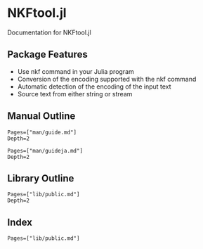 # NKFtool.jl

Documentation for NKFtool.jl

## Package Features

* Use nkf command in your Julia program
* Conversion of the encoding supported with the nkf command
* Automatic detection of the encoding of the input text
* Source text from either string or stream

## Manual Outline

```@contents
Pages=["man/guide.md"]
Depth=2
```

```@contents
Pages=["man/guideja.md"]
Depth=2
```

## Library Outline

```@contents
Pages=["lib/public.md"]
Depth=2
```

## Index

```@index
Pages=["lib/public.md"]
```

